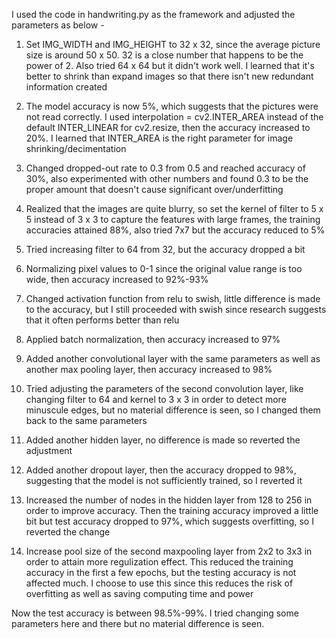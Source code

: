 

I used the code in handwriting.py as the framework and adjusted the parameters as below -


1. Set IMG_WIDTH and IMG_HEIGHT to 32 x 32, since the average picture size is around 50 x 50. 32 is a close number that happens to be the power of 2. Also tried 64 x 64 but it didn't work well. I learned that it's better to shrink than expand images so that there isn't new redundant information created

2. The model accuracy is now 5%, which suggests that the pictures were not read correctly. I used interpolation = cv2.INTER_AREA instead of the default INTER_LINEAR for cv2.resize, then the accuracy increased to 20%. I learned that INTER_AREA is the right parameter for image shrinking/decimentation

3. Changed dropped-out rate to 0.3 from 0.5 and reached accuracy of 30%, also experimented with other numbers and found 0.3 to be the proper amount that doesn't cause significant over/underfitting

4. Realized that the images are quite blurry, so set the kernel of filter to 5 x 5 instead of 3 x 3 to capture the features with large frames, the training accuracies attained 88%, also tried 7x7 but the accuracy reduced to 5%

5. Tried increasing filter to 64 from 32, but the accuracy dropped a bit

6. Normalizing pixel values to 0-1 since the original value range is too wide, then accuracy increased to 92%-93%

7. Changed activation function from relu to swish, little difference is made to the accuracy, but I still proceeded with swish since research suggests that it often performs better than relu

8. Applied batch normalization, then accuracy increased to 97%

9. Added another convolutional layer with the same parameters as well as another max pooling layer, then accuracy increased to 98%

10. Tried adjusting the parameters of the second convolution layer, like changing filter to 64 and kernel to 3 x 3 in order to detect more minuscule edges, but no material difference is seen, so I changed them back to the same parameters

11. Added another hidden layer, no difference is made so reverted the adjustment

12. Added another dropout layer, then the accuracy dropped to 98%, suggesting that the model is not sufficiently trained, so I reverted it

13. Increased the number of nodes in the hidden layer from 128 to 256 in order to improve accuracy. Then the training accuracy improved a little bit but test accuracy dropped to 97%, which suggests overfitting, so I reverted the change

14. Increase pool size of the second maxpooling layer from 2x2 to 3x3 in order to attain more regulization effect. This reduced the training accuracy in the first a few epochs, but the testing accuracy is not affected much. I choose to use this since this reduces the risk of overfitting as well as saving computing time and power

Now the test accuracy is between 98.5%-99%. I tried changing some parameters here and there but no material difference is seen.
